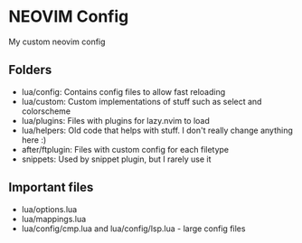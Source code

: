 # NEOVIM Config

My custom neovim config

## Folders

- lua/config: Contains config files to allow fast reloading
- lua/custom: Custom implementations of stuff such as select and colorscheme
- lua/plugins: Files with plugins for lazy.nvim to load
- lua/helpers: Old code that helps with stuff. I don't really change anything here :)
- after/ftplugin: Files with custom config for each filetype
- snippets: Used by snippet plugin, but I rarely use it

## Important files

- lua/options.lua
- lua/mappings.lua
- lua/config/cmp.lua and lua/config/lsp.lua - large config files
